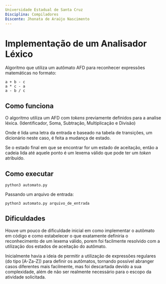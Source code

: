 ```yaml
---
Universidade Estadual de Santa Cruz
Disciplina: Compiladores
Discente: Jhonata de Araújo Nascimento
---
```


# Implementação de um Analisador Léxico

Algoritmo que utiliza um autômato AFD para reconhecer expressões matemáticas no formato:

```
a + b - c
a * c - a
a - b / c
```

## Como funciona
O algoritmo utiliza um AFD com *tokens* previamente definidos para a analise léxica. (Identificador, Soma, Subtração, Multiplicação e Divisão)

Onde é lida uma letra da entrada e baseado na tabela de transições, um dicionário neste caso, é feita a mudança de estado. 

Se o estado final em que se encontrar for um estado de aceitação, então a cadeia lida até aquele ponto é um lexema válido que pode ter um *token* atribuído.

## Como executar

```
python3 automato.py 
```
Passando um arquivo de entrada:

```
python3 automato.py arquivo_de_entrada
```
## Dificuldades
Houve um pouco de dificuldade inicial em como implementar o autômato em código e como estabelecer o que exatamente definiria o reconhecimento de um lexema válido, porem foi facilmente resolvido com a utilização dos estados de aceitação do autômato.

Inicialmente havia a ideia de permitir a utilização de expressões regulares (do tipo [A-Za-Z]) para definir os autômatos, tornando possível abranger casos diferentes mais facilmente, mas foi descartada devido a sua complexidade, além de não ser realmente necessário para o escopo da atividade solicitada.
